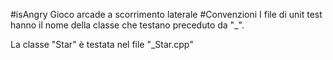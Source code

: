 #isAngry
Gioco arcade a scorrimento laterale
#Convenzioni
I file di unit test hanno il nome della classe che testano preceduto da "_".

La classe "Star" è testata nel file "_Star.cpp" 